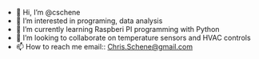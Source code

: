 - 👋 Hi, I’m @cschene
- 👀 I’m interested in programing, data analysis
- 🌱 I’m currently learning Raspberi PI programming with Python
- 💞️ I’m looking to collaborate on temperature sensors and HVAC controls
- 📫 How to reach me email:: Chris.Schene@gmail.com

<!---
cschene/cschene is a ✨ special ✨ repository because its `README.md` (this file) appears on your GitHub profile.
You can click the Preview link to take a look at your changes.
--->
